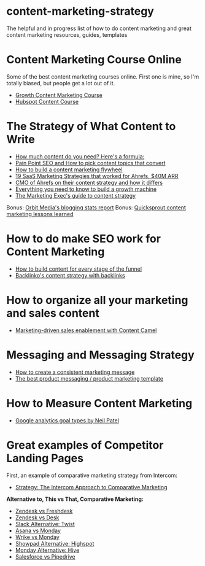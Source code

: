 # content-marketing-strategy
The helpful and in progress list of how to do content marketing and great content marketing resources, guides, templates

# Content Marketing Course Online

Some of the best content marketing courses online. First one is mine, so I'm totally biased, but people get a lot out of it.

* [Growth Content Marketing Course](https://growthuniversity.teachable.com/p/content-marketing-course) 
* [Hubspot Content Course](https://academy.hubspot.com/courses/content-marketing)

# The Strategy of What Content to Write

* [How much content do you need? Here's a formula:](https://www.convinceandconvert.com/content-marketing/how-much-content-do-you-need-heres-a-formula/)
* [Pain Point SEO and How to pick content topics that convert](https://growandconvert.com/content-marketing/seo-content-conversions/)
* [How to build a content marketing flywheel](https://www.kevin-indig.com/how-to-build-a-content-marketing-flywheel-for-saas-startups/)
* [19 SaaS Marketing Strategies that worked for Ahrefs, $40M ARR](https://saashacker.co/saas-marketing/)
* [CMO of Ahrefs on their content strategy and how it differs](https://youtu.be/hICLoEtVEDw)
* [Everything you need to know to build a growth machine](https://www.alexbirkett.com/content-marketing-strategy/)
* [The Marketing Exec's guide to content strategy](https://www.animalz.co/blog/content-strategy-for-executives/)

Bonus: [Orbit Media's blogging stats report](https://www.orbitmedia.com/blog/blogging-statistics)
Bonus: [Quicksprout content marketing lessons learned](https://www.quicksprout.com/content-marketing-lessons-learned/)

# How to do make SEO work for Content Marketing
* [How to build content for every stage of the funnel](https://www.yesoptimist.com/saas-seo-strategy/)
* [Backlinko's content strategy with backlinks](https://backlinko.com/hub/content/content-strategy)

# How to organize all your marketing and sales content
* [Marketing-driven sales enablement with Content Camel](https://contentcamel.io)

# Messaging and Messaging Strategy
* [How to create a consistent marketing message](https://www.contentcamel.io/blog/how-to-create-a-consistent-marketing-message)
* [The best product messaging / product marketing template](https://www.contentcamel.io/blog/the-best-product-messaging-template)

# How to Measure Content Marketing
* [Google analytics goal types by Neil Patel](https://neilpatel.com/blog/critical-goal-types/)


# Great examples of Competitor Landing Pages
First, an example of comparative marketing strategy from Intercom:
* [Strategy: The Intercom Approach to Comparative Marketing](https://www.intercom.com/blog/videos/comparative-marketing/)

**Alternative to, This vs That, Comparative Marketing:**

* [Zendesk vs Freshdesk](https://freshdesk.com/compare-helpdesks/zendesk-vs-freshdesk)
* [Zendesk vs Desk](https://www.zendesk.com/zendesk-vs-desk/)
* [Slack Alternative: Twist](https://twist.com/slack-alternative?lang=en)
* [Asana vs Monday](https://asana.com/go/asana-vs-monday-compare)
* [Wrike vs Monday](https://try.wrike.com/wrike-vs-monday/)
* [Showpad Alternative: Highspot](https://www.highspot.com/showpad-alternatives/)
* [Monday Alternative: Hive](https://hive.com/compare/monday-alternative/)
* [Salesforce vs Pipedrive](https://www.pipedrive.com/en/crm-software-comparison/salesforce-vs-pipedrive)
